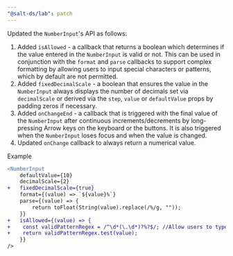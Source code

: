 ```yaml
---
"@salt-ds/lab": patch
---
```


Updated the `NumberInput`'s API as follows:

1. Added `isAllowed` - a callback that returns a boolean which determines if the value entered in the `NumberInput` is valid or not. This can be used in conjunction with the `format` and `parse` callbacks to support complex formatting by allowing users to input special characters or patterns, which by default are not permitted.
2. Added `fixedDecimalScale` - a boolean that ensures the value in the `NumberInput` always displays the number of decimals set via `decimalScale` or derived via the `step`, `value` or `defaultValue` props by padding zeros if necessary.
3. Added `onChangeEnd` - a callback that is triggered with the final value of the `NumberInput` after continuous increments/decrements by long-pressing Arrow keys on the keyboard or the buttons. It is also triggered when the `NumberInput` loses focus and when the value is changed.
4. Updated `onChange` callback to always return a numerical value.

Example

```diff
<NumberInput
    defaultValue={10}
    decimalScale={2}
+   fixedDecimalScale={true}
    format={(value) => `${value}%`}
    parse={(value) => {
        return toFloat(String(value).replace(/%/g, ""));
    }}
+   isAllowed={(value) => {
+    const validPatternRegex = /^\d*(\.\d*)?%?$/; //Allow users to type values in the format '<X>%'
+    return validPatternRegex.test(value);
    }}
/>


```
